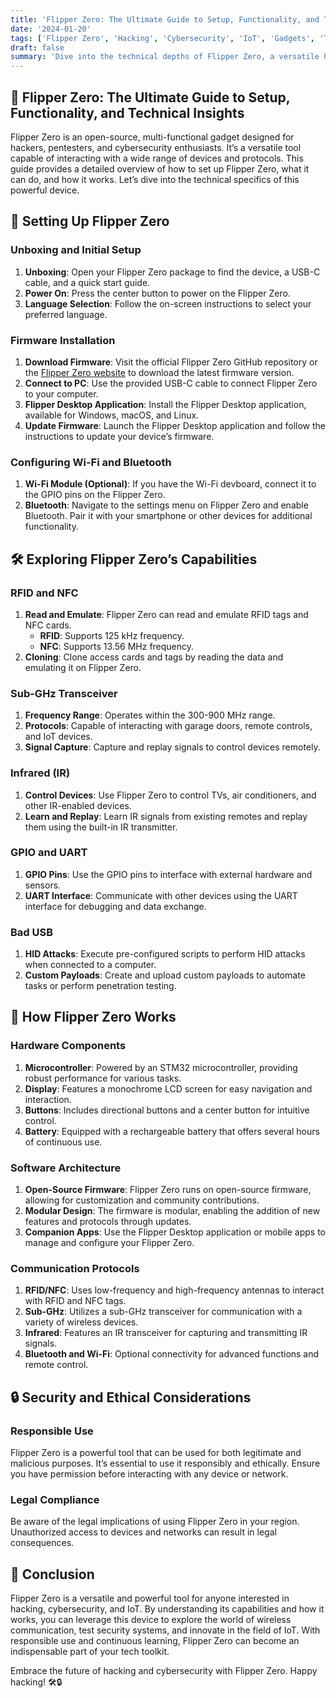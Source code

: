 ```yaml
---
title: 'Flipper Zero: The Ultimate Guide to Setup, Functionality, and Technical Insights'
date: '2024-01-20'
tags: ['Flipper Zero', 'Hacking', 'Cybersecurity', 'IoT', 'Gadgets', 'Technical Guide']
draft: false
summary: 'Dive into the technical depths of Flipper Zero, a versatile hacking tool. Learn how to set it up, explore its functionalities, and understand its workings in this comprehensive guide. 🛠️🔒'
---
```


## 🌟 Flipper Zero: The Ultimate Guide to Setup, Functionality, and Technical Insights

Flipper Zero is an open-source, multi-functional gadget designed for hackers, pentesters, and cybersecurity enthusiasts. It’s a versatile tool capable of interacting with a wide range of devices and protocols. This guide provides a detailed overview of how to set up Flipper Zero, what it can do, and how it works. Let’s dive into the technical specifics of this powerful device.

## 🔧 Setting Up Flipper Zero

### Unboxing and Initial Setup

1. **Unboxing**: Open your Flipper Zero package to find the device, a USB-C cable, and a quick start guide.
2. **Power On**: Press the center button to power on the Flipper Zero.
3. **Language Selection**: Follow the on-screen instructions to select your preferred language.

### Firmware Installation

1. **Download Firmware**: Visit the official Flipper Zero GitHub repository or the [Flipper Zero website](https://flipperzero.one/) to download the latest firmware version.
2. **Connect to PC**: Use the provided USB-C cable to connect Flipper Zero to your computer.
3. **Flipper Desktop Application**: Install the Flipper Desktop application, available for Windows, macOS, and Linux.
4. **Update Firmware**: Launch the Flipper Desktop application and follow the instructions to update your device’s firmware.

### Configuring Wi-Fi and Bluetooth

1. **Wi-Fi Module (Optional)**: If you have the Wi-Fi devboard, connect it to the GPIO pins on the Flipper Zero.
2. **Bluetooth**: Navigate to the settings menu on Flipper Zero and enable Bluetooth. Pair it with your smartphone or other devices for additional functionality.

## 🛠️ Exploring Flipper Zero’s Capabilities

### RFID and NFC

1. **Read and Emulate**: Flipper Zero can read and emulate RFID tags and NFC cards.
   - **RFID**: Supports 125 kHz frequency.
   - **NFC**: Supports 13.56 MHz frequency.
2. **Cloning**: Clone access cards and tags by reading the data and emulating it on Flipper Zero.

### Sub-GHz Transceiver

1. **Frequency Range**: Operates within the 300-900 MHz range.
2. **Protocols**: Capable of interacting with garage doors, remote controls, and IoT devices.
3. **Signal Capture**: Capture and replay signals to control devices remotely.

### Infrared (IR)

1. **Control Devices**: Use Flipper Zero to control TVs, air conditioners, and other IR-enabled devices.
2. **Learn and Replay**: Learn IR signals from existing remotes and replay them using the built-in IR transmitter.

### GPIO and UART

1. **GPIO Pins**: Use the GPIO pins to interface with external hardware and sensors.
2. **UART Interface**: Communicate with other devices using the UART interface for debugging and data exchange.

### Bad USB

1. **HID Attacks**: Execute pre-configured scripts to perform HID attacks when connected to a computer.
2. **Custom Payloads**: Create and upload custom payloads to automate tasks or perform penetration testing.

## 📡 How Flipper Zero Works

### Hardware Components

1. **Microcontroller**: Powered by an STM32 microcontroller, providing robust performance for various tasks.
2. **Display**: Features a monochrome LCD screen for easy navigation and interaction.
3. **Buttons**: Includes directional buttons and a center button for intuitive control.
4. **Battery**: Equipped with a rechargeable battery that offers several hours of continuous use.

### Software Architecture

1. **Open-Source Firmware**: Flipper Zero runs on open-source firmware, allowing for customization and community contributions.
2. **Modular Design**: The firmware is modular, enabling the addition of new features and protocols through updates.
3. **Companion Apps**: Use the Flipper Desktop application or mobile apps to manage and configure your Flipper Zero.

### Communication Protocols

1. **RFID/NFC**: Uses low-frequency and high-frequency antennas to interact with RFID and NFC tags.
2. **Sub-GHz**: Utilizes a sub-GHz transceiver for communication with a variety of wireless devices.
3. **Infrared**: Features an IR transceiver for capturing and transmitting IR signals.
4. **Bluetooth and Wi-Fi**: Optional connectivity for advanced functions and remote control.

## 🔒 Security and Ethical Considerations

### Responsible Use

Flipper Zero is a powerful tool that can be used for both legitimate and malicious purposes. It’s essential to use it responsibly and ethically. Ensure you have permission before interacting with any device or network.

### Legal Compliance

Be aware of the legal implications of using Flipper Zero in your region. Unauthorized access to devices and networks can result in legal consequences.

## 🌠 Conclusion

Flipper Zero is a versatile and powerful tool for anyone interested in hacking, cybersecurity, and IoT. By understanding its capabilities and how it works, you can leverage this device to explore the world of wireless communication, test security systems, and innovate in the field of IoT. With responsible use and continuous learning, Flipper Zero can become an indispensable part of your tech toolkit.

Embrace the future of hacking and cybersecurity with Flipper Zero. Happy hacking! 🛠️🔒
